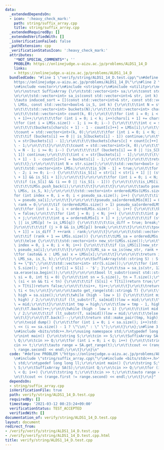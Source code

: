 ```yaml
---
data:
  _extendedDependsOn:
  - icon: ':heavy_check_mark:'
    path: string/suffix_array.cpp
    title: string/suffix_array.cpp
  _extendedRequiredBy: []
  _extendedVerifiedWith: []
  _isVerificationFailed: false
  _pathExtension: cpp
  _verificationStatusIcon: ':heavy_check_mark:'
  attributes:
    '*NOT_SPECIAL_COMMENTS*': ''
    PROBLEM: https://onlinejudge.u-aizu.ac.jp/problems/ALDS1_14_D
    links:
    - https://onlinejudge.u-aizu.ac.jp/problems/ALDS1_14_D
  bundledCode: "#line 1 \"verify/string/ALDS1_14_D.test.cpp\"\n#define PROBLEM \"\
    https://onlinejudge.u-aizu.ac.jp/problems/ALDS1_14_D\"\r\n#line 2 \"string/suffix_array.cpp\"\
    \n#include <vector>\r\n#include <string>\r\n#include <utility>\r\n#include <iostream>\r\
    \n\r\nstruct SuffixArray {\r\n\tstd::vector<int> sa;\r\n\tconst std::string S;\r\
    \n\r\n\tstd::vector<int> sa_is(const std::vector<int>& str, int k) {\r\n\r\n\t\
    \tauto induced_sort = [](const std::vector<int>& str, const std::vector<int>&\
    \ LMSs, const std::vector<bool>& is_S, int k) {\r\n\t\t\tint N = str.size();\r\
    \n\t\t\tstd::vector<int> buckets(N);\r\n\t\t\tstd::vector<int> chars(k + 1, 0);\r\
    \n\t\t\tstd::vector<int> count(k, 0);\r\n\t\t\tfor (int i = 0; i < N; i++)chars[str[i]\
    \ + 1]++;\r\n\t\t\tfor (int i = 0; i < k; i++)chars[i + 1] += chars[i];\r\n\t\t\
    \tfor (int i = LMSs.size() - 1; i >= 0; i--) {\r\n\t\t\t\tint c = str[LMSs[i]];\r\
    \n\t\t\t\tbuckets[chars[c + 1] - 1 - count[c]++] = LMSs[i];\r\n\t\t\t}\r\n\t\t\
    \tcount = std::vector<int>(k, 0);\r\n\t\t\tfor (int i = 0; i < N; i++) {\r\n\t\
    \t\t\tif (buckets[i] == 0 || is_S[buckets[i] - 1]) continue;\r\n\t\t\t\tint c\
    \ = str[buckets[i] - 1];\r\n\t\t\t\tbuckets[chars[c] + count[c]++] = buckets[i]\
    \ - 1;\r\n\t\t\t}\r\n\t\t\tcount = std::vector<int>(k, 0);\r\n\t\t\tfor (int i\
    \ = N - 1; i >= 0; i--) {\r\n\t\t\t\tif (buckets[i] == 0 || !is_S[buckets[i] -\
    \ 1]) continue;\r\n\t\t\t\tint c = str[buckets[i] - 1];\r\n\t\t\t\tbuckets[chars[c\
    \ + 1] - 1 - count[c]++] = buckets[i] - 1;\r\n\t\t\t}\r\n\t\t\treturn buckets;\r\
    \n\t\t};\r\n\r\n\t\tint N = str.size();\r\n\t\tstd::vector<bool> is_S(N), is_LMS(N);\r\
    \n\t\tstd::vector<int> LMSs;\r\n\t\tis_S[N - 1] = true;\r\n\t\tfor (int i = N\
    \ - 2; i >= 0; i--) {\r\n\t\t\tis_S[i] = str[i] < str[i + 1] || (str[i] == str[i\
    \ + 1] && is_S[i + 1]);\r\n\t\t}\r\n\r\n\t\tfor (int i = 0; i < N; i++) {\r\n\t\
    \t\tif (is_S[i] && (i == 0 || !is_S[i - 1])) {\r\n\t\t\t\tis_LMS[i] = true;\r\n\
    \t\t\t\tLMSs.push_back(i);\r\n\t\t\t}\r\n\t\t}\r\n\r\n\t\tauto pseudo_sa = induced_sort(str,\
    \ LMSs, is_S, k);\r\n\r\n\t\tstd::vector<int> orderedLMSs(LMSs.size());\r\n\t\t\
    for (int index = 0, i = 0; i < pseudo_sa.size(); i++) {\r\n\t\t\tif (is_LMS[pseudo_sa[i]])orderedLMSs[index++]\
    \ = pseudo_sa[i];\r\n\t\t}\r\n\r\n\t\tpseudo_sa[orderedLMSs[0]] = 0;\r\n\t\tint\
    \ rank = 0;\r\n\t\tif (orderedLMSs.size() > 1) pseudo_sa[orderedLMSs[1]] = ++rank;\r\
    \n\t\tfor (int i = 1; i < orderedLMSs.size() - 1; i++) {\r\n\t\t\tbool is_diff\
    \ = false;\r\n\t\t\tfor (int j = 0; j < N; j++) {\r\n\t\t\t\tint p = orderedLMSs[i]\
    \ + j;\r\n\t\t\t\tint q = orderedLMSs[i + 1] + j;\r\n\t\t\t\tif (str[p] != str[q]\
    \ || is_LMS[p] != is_LMS[q]) {\r\n\t\t\t\t\tis_diff = true; break;\r\n\t\t\t\t\
    }\r\n\t\t\t\tif (j > 0 && is_LMS[p]) break;\r\n\t\t\t}\r\n\t\t\tpseudo_sa[orderedLMSs[i\
    \ + 1]] = is_diff ? ++rank : rank;\r\n\t\t}\r\n\r\n\t\tstd::vector<int> LMS_sa;\r\
    \n\t\tif (rank + 1 == LMSs.size()) {\r\n\t\t\tLMS_sa = orderedLMSs;\r\n\t\t}\r\
    \n\t\telse {\r\n\t\t\tstd::vector<int> new_str(LMSs.size());\r\n\t\t\tfor (int\
    \ index = 0, i = 0; i < N; i++) {\r\n\t\t\t\tif (is_LMS[i])new_str[index++] =\
    \ pseudo_sa[i];\r\n\t\t\t}\r\n\t\t\tLMS_sa = sa_is(new_str, rank + 1);\r\n\t\t\
    \tfor (auto&& x : LMS_sa) x = LMSs[x];\r\n\t\t}\r\n\r\n\t\treturn induced_sort(str,\
    \ LMS_sa, is_S, k);\r\n\t}\r\n\r\n\tSuffixArray(std::string S) : S(S) {\r\n\t\t\
    S += \"$\";\r\n\t\tstd::vector<int> str(S.size());\r\n\t\tfor (int i = 0; i <\
    \ S.size(); i++) { str[i] = S[i] - '$'; }\r\n\t\tsa = sa_is(str, 128);\r\n\t\t\
    sa.erase(sa.begin());\r\n\t}\r\n\r\n\tbool lt_substr(const std::string& T, int\
    \ si = 0, int ti = 0) {\r\n\t\tint sn = S.size(), tn = T.size();\r\n\t\twhile\
    \ (si < sn && ti < tn) {\r\n\t\t\tif (S[si] < T[ti])return true;\r\n\t\t\tif (S[si]\
    \ > T[ti])return false;\r\n\t\t\tsi++, ti++;\r\n\t\t}\r\n\t\treturn si >= sn &&\
    \ ti < tn;\r\n\t}\r\n\r\n\tauto get_range(std::string& T) {\r\n\t\tint low = -1,\
    \ high = sa.size();\r\n\t\twhile (high - low > 1) {\r\n\t\t\tint mid = (low +\
    \ high) / 2;\r\n\t\t\tif (lt_substr(T, sa[mid]))low = mid;\r\n\t\t\telse high\
    \ = mid;\r\n\t\t}\r\n\t\tint tmp = high;\r\n\t\tlow = tmp - 1, high = sa.size();\r\
    \n\t\tT.back()++;\r\n\t\twhile (high - low > 1) {\r\n\t\t\tint mid = (low + high)\
    \ / 2;\r\n\t\t\tif (lt_substr(T, sa[mid]))low = mid;\r\n\t\t\telse high = mid;\r\
    \n\t\t}\r\n\t\tT.back()--;\r\n\t\treturn std::make_pair(tmp, high);\r\n\t}\r\n\
    \r\n\tvoid dump() {\r\n\t\tfor (int i = 0; i < sa.size(); i++)std::cout << sa[i]\
    \ << (i == sa.size() - 1 ? \"\\n\" : \" \");\r\n\t}\r\n};\n#line 3 \"verify/string/ALDS1_14_D.test.cpp\"\
    \n#include <bits/stdc++.h>\r\nusing namespace std;\r\ntypedef long long ll;\r\n\
    \r\nint main() {\r\n\tstring S;\r\n\tcin >> S;\r\n\tSuffixArray SA(S);\r\n\tint\
    \ Q;\r\n\tcin >> Q;\r\n\tfor (int i = 0; i < Q; i++) {\r\n\t\tstring t;\r\n\t\t\
    cin >> t;\r\n\t\tauto range = SA.get_range(t);\r\n\t\tcout << (range.first !=\
    \ range.second) << endl;\r\n\t}\r\n}\n"
  code: "#define PROBLEM \"https://onlinejudge.u-aizu.ac.jp/problems/ALDS1_14_D\"\r\
    \n#include \"string/suffix_array.cpp\"\r\n#include <bits/stdc++.h>\r\nusing namespace\
    \ std;\r\ntypedef long long ll;\r\n\r\nint main() {\r\n\tstring S;\r\n\tcin >>\
    \ S;\r\n\tSuffixArray SA(S);\r\n\tint Q;\r\n\tcin >> Q;\r\n\tfor (int i = 0; i\
    \ < Q; i++) {\r\n\t\tstring t;\r\n\t\tcin >> t;\r\n\t\tauto range = SA.get_range(t);\r\
    \n\t\tcout << (range.first != range.second) << endl;\r\n\t}\r\n}"
  dependsOn:
  - string/suffix_array.cpp
  isVerificationFile: true
  path: verify/string/ALDS1_14_D.test.cpp
  requiredBy: []
  timestamp: '2021-03-12 00:23:24+09:00'
  verificationStatus: TEST_ACCEPTED
  verifiedWith: []
documentation_of: verify/string/ALDS1_14_D.test.cpp
layout: document
redirect_from:
- /verify/verify/string/ALDS1_14_D.test.cpp
- /verify/verify/string/ALDS1_14_D.test.cpp.html
title: verify/string/ALDS1_14_D.test.cpp
---
```

